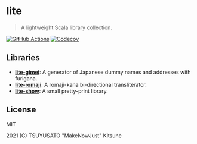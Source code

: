 # lite

> A lightweight Scala library collection.

[![GitHub Actions](https://img.shields.io/github/workflow/status/MakeNowJust-Labo/lite/Scala/main?logo=github&style=for-the-badge)](https://github.com/MakeNowJust-Labo/lite/actions)
[![Codecov](https://img.shields.io/codecov/c/gh/MakeNowJust-Labo/lite?logo=codecov&style=for-the-badge)](https://codecov.io/gh/MakeNowJust-Labo/lite)

## Libraries

- [**lite-gimei**](modules/lite-gimei): A generator of Japanese dummy names and addresses with furigana.
- [**lite-romaji**](modules/lite-romaji): A romaji-kana bi-directional transliterator.
- [**lite-show**](modules/lite-show): A small pretty-print library.

## License

MIT

2021 (C) TSUYUSATO "MakeNowJust" Kitsune
